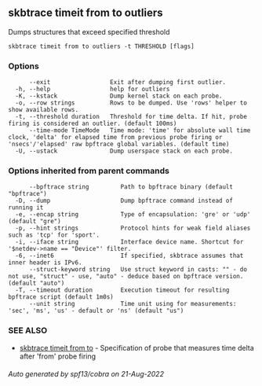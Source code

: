 ## skbtrace timeit from to outliers

Dumps structures that exceed specified threshold

```
skbtrace timeit from to outliers -t THRESHOLD [flags]
```

### Options

```
      --exit                 Exit after dumping first outlier.
  -h, --help                 help for outliers
  -K, --kstack               Dump kernel stack on each probe.
  -o, --row strings          Rows to be dumped. Use 'rows' helper to show available rows.
  -t, --threshold duration   Threshold for time delta. If hit, probe firing is considered an outlier. (default 100ms)
      --time-mode TimeMode   Time mode: 'time' for absolute wall time clock, 'delta' for elapsed time from previous probe firing or 'nsecs'/'elapsed' raw bpftrace global variables. (default time)
  -U, --ustack               Dump userspace stack on each probe.
```

### Options inherited from parent commands

```
      --bpftrace string         Path to bpftrace binary (default "bpftrace")
  -D, --dump                    Dump bpftrace command instead of running it
  -e, --encap string            Type of encapsulation: 'gre' or 'udp' (default "gre")
  -p, --hint strings            Protocol hints for weak field aliases such as 'tcp' for 'sport'.
  -i, --iface string            Interface device name. Shortcut for '$netdev->name == "Device"' filter.
  -6, --inet6                   If specified, skbtrace assumes that inner header is IPv6.
      --struct-keyword string   Use struct keyword in casts: "" - do not use, "struct" - use, "auto" - deduce based on bpftrace version. (default "auto")
  -T, --timeout duration        Execution timeout for resulting bpftrace script (default 1m0s)
      --unit string             Time unit using for measurements: 'sec', 'ms', 'us' - default or 'ns' (default "us")
```

### SEE ALSO

* [skbtrace timeit from to](skbtrace_timeit_from_to.md)	 - Specification of probe that measures time delta after 'from' probe firing

###### Auto generated by spf13/cobra on 21-Aug-2022
